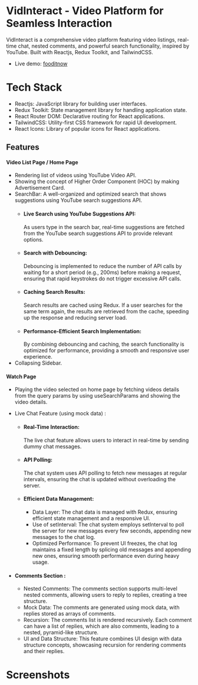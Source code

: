 # VidInteract - Video Platform for Seamless Interaction

VidInteract is a comprehensive video platform featuring video listings, real-time chat, nested comments, and powerful search functionality, inspired by YouTube. Built with Reactjs, Redux Toolkit, and TailwindCSS.

- Live demo: [fooditnow](https://fooditnow.netlify.app/)

# Tech Stack

- Reactjs: JavaScript library for building user interfaces.
- Redux Toolkit: State management library for handling application state.
- React Router DOM: Declarative routing for React applications.
- TailwindCSS: Utility-first CSS framework for rapid UI development.
- React Icons: Library of popular icons for React applications.

## Features

#### Video List Page / Home Page

- Rendering list of videos using YouTube Video API.
- Showing the concept of Higher Order Component (HOC) by making Advertisement Card.
- SearchBar: A well-organized and optimized search that shows suggestions using YouTube search suggestions API.
  - #### Live Search using YouTube Suggestions API:
    As users type in the search bar, real-time suggestions are fetched from the YouTube search suggestions API to provide relevant options.
  - #### Search with Debouncing:
    Debouncing is implemented to reduce the number of API calls by waiting for a short period (e.g., 200ms) before making a request, ensuring that rapid keystrokes do not trigger excessive API calls.
  - #### Caching Search Results:
    Search results are cached using Redux. If a user searches for the same term again, the results are retrieved from the cache, speeding up the response and reducing server load.
  - #### Performance-Efficient Search Implementation:
    By combining debouncing and caching, the search functionality is optimized for performance, providing a smooth and responsive user experience.
- Collapsing Sidebar.

#### Watch Page

- Playing the video selected on home page by fetching videos details from the query params by using useSearchParams and showing the video details.

- Live Chat Feature (using mock data) :
  - #### Real-Time Interaction:
    The live chat feature allows users to interact in real-time by sending dummy chat messages.
  - #### API Polling:
    The chat system uses API polling to fetch new messages at regular intervals, ensuring the chat is updated without overloading the server.
  - #### Efficient Data Management:
    - Data Layer: The chat data is managed with Redux, ensuring efficient state management and a responsive UI.
    - Use of setInterval: The chat system employs setInterval to poll the server for new messages every few seconds, appending new messages to the chat log.
    - Optimized Performance: To prevent UI freezes, the chat log maintains a fixed length by splicing old messages and appending new ones, ensuring smooth performance even during heavy usage.
- #### Comments Section :
  - Nested Comments: The comments section supports multi-level nested comments, allowing users to reply to replies, creating a tree structure.
  - Mock Data: The comments are generated using mock data, with replies stored as arrays of comments.
  - Recursion: The comments list is rendered recursively. Each comment can have a list of replies, which are also comments, leading to a nested, pyramid-like structure.
  - UI and Data Structure: This feature combines UI design with data structure concepts, showcasing recursion for rendering comments and their replies.

# Screenshots

